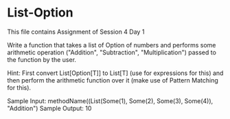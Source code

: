 # List-Option

This file contains Assignment of Session 4 Day 1

Write a function that takes a list of Option of numbers and performs some arithmetic operation ("Addition", "Subtraction", "Multiplication") passed to the function by the user.

Hint: First convert List[Option[T]] to List[T] (use for expressions for this) and then perform the arithmetic function over it (make use of Pattern Matching for this). 


Sample Input: methodName((List(Some(1), Some(2), Some(3), Some(4)), "Addition")
Sample Output: 10
